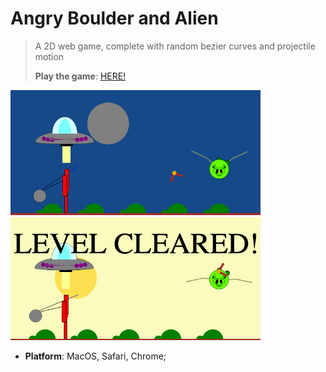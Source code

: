 # Angry Boulder and Alien

> A 2D web game, complete with random bezier curves and projectile motion
> 
> **Play the game**: [HERE!](https://csjiet.github.io/angry-boulder-and-alien-2D-web-game/hw4.html)

<img src= "./night.png" width = 400>
<img src= "./morning.png" width = 400>

- **Platform**: MacOS, Safari, Chrome;


